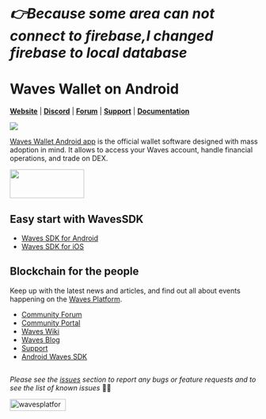 # *_👉Because some area can not connect to firebase,I changed firebase to local database_*

# Waves Wallet on Android

[**Website**](https://wavesplatform.com/) | [**Discord**](https://discord.gg/cnFmDyA) | [**Forum**](https://forum.wavesplatform.com/) | [**Support**](https://support.wavesplatform.com/) | [**Documentation**](https://docs.wavesplatform.com)

<img src="https://s3.eu-central-1.amazonaws.com/it-1639.waves.mobile.pictures/social/v1/bannerAppAndroid.png" />

[Waves Wallet Android app](https://play.google.com/store/apps/details?id=com.wavesplatform.wallet) is the official wallet software designed with mass adoption in mind. It allows to access your Waves account, handle financial operations, and trade on DEX.

<a href="https://play.google.com/store/apps/details?id=com.wavesplatform.wallet" target="_blank"><img src="https://play.google.com/intl/en_gb/badges/images/generic/en_badge_web_generic.png" width="150" height="58" border="0" /></a>

## Easy start with WavesSDK
* [Waves SDK for Android](https://github.com/wavesplatform/WavesSDK-android/wiki/Get-started-with-WavesSDK-for-Android)
* [Waves SDK for iOS](https://github.com/wavesplatform/WavesSDK-iOS/wiki/Get-started-with-WavesSDK-for-iOS)

## Blockchain for the people

Keep up with the latest news and articles, and find out all about events happening on the [Waves Platform](https://wavesplatform.com/).

* [Community Forum](https://forum.wavesplatform.com/)
* [Community Portal](https://wavescommunity.com/)
* [Waves Wiki](https://docs.wavesplatform.com/)
* [Waves Blog](https://blog.wavesplatform.com/)
* [Support](https://support.wavesplatform.com/)
* [Android Waves SDK](https://github.com/wavesplatform/WavesSDK-android)

##

_Please see the [issues](https://github.com/wavesplatform/WavesWallet-android/issues) section to report any bugs or feature requests and to see the list of known issues_ 🤝😎

<a href="https://wavesplatform.com/" target="_blank"><img src="https://cdn.worldvectorlogo.com/logos/waves-6.svg" 
alt="wavesplatform" width="113" height="24" border="0" /></a>
